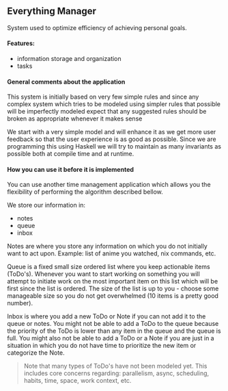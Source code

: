 ## Everything Manager

System used to optimize efficiency of achieving personal goals.

#### Features:

* information storage and organization
* tasks

#### General comments about the application

This system is initially based on very few simple rules and since any complex system which tries to be modeled using simpler rules that possible will be imperfectly modeled expect that any suggested rules should be broken as appropriate whenever it makes sense

We start with a very simple model and will enhance it as we get more user feedback so that the user experience is as good as possible. Since we are programming this using Haskell we will try to maintain as many invariants as possible both at compile time and at runtime.

#### How you can use it before it is implemented

You can use another time management application which allows you the flexibility of performing the algorithm described bellow.

We store our information in:

* notes
* queue
* inbox

Notes are where you store any information on which you do not initially want to act upon. Example: list of anime you watched, nix commands, etc.

Queue is a fixed small size ordered list where you keep actionable items (ToDo's). Whenever you want to start working on something you will attempt to initiate work on the most important item on this list which will be first since the list is ordered. The size of the list is up to you - choose some manageable size so you do not get overwhelmed (10 items is a pretty good number).

Inbox is where you add a new ToDo or Note if you can not add it to the queue or notes. You might not be able to add a ToDo to the queue because the priority of the ToDo is lower than any item in the queue and the queue is full. You might also not be able to add a ToDo or a Note if you are just in a situation in which you do not have time to prioritize the new item or categorize the Note.



> Note that many types of ToDo's have not been modeled yet. This includes core concerns regarding: parallelism, async, scheduling, habits, time, space, work context, etc.
